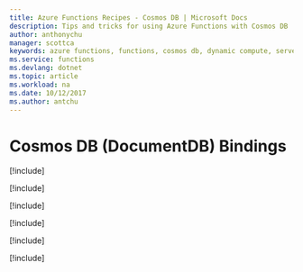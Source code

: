 ```yaml
---
title: Azure Functions Recipes - Cosmos DB | Microsoft Docs
description: Tips and tricks for using Azure Functions with Cosmos DB
author: anthonychu
manager: scottca
keywords: azure functions, functions, cosmos db, dynamic compute, serverless architecture
ms.service: functions
ms.devlang: dotnet
ms.topic: article
ms.workload: na
ms.date: 10/12/2017
ms.author: antchu
---
```


# Cosmos DB (DocumentDB) Bindings

[!include[](includes/cosmos-db-id.md)]

[!include[](includes/cosmos-db-sqlquery.md)]

[!include[](includes/cosmos-db-outputcollector.md)]

[!include[](includes/cosmos-db-livemigration.md)]

[!include[](includes/cosmos-db-documentdbclient.md)]

[!include[](includes/cosmos-db-staticclient.md)]
